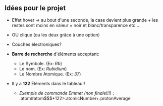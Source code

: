 ## Idées pour le projet

* Effet hover -> au bout d'une seconde, la case devient plus grande + les restes sont moins en valeur = noir et blanc/transparence etc...
* OU clique (ou les deux grâce à une option)
* Couches électroniques?
* **Barre de recherche** d'éléments acceptant:
  * Le Symbole. (Ex: *Rb*)
  * Le nom. (Ex: *Rubidium*)
  * Le Nombre Atomique. (Ex: *37*)

* Il y a **122** Éléments dans le tableau!!
  * *Exemple de commande Emmet (non finale!!!)* **:** .atom#atom$$$\*122>.atomicNumber+.protonAverage
